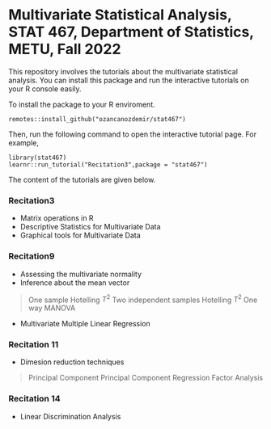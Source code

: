 # Multivariate Statistical Analysis, STAT 467, Department of Statistics, METU, Fall 2022

This repository involves the tutorials about the multivariate statistical analysis. You can install this package and run the interactive tutorials on your R console easily. 

To install the package to your R enviroment.

```
remotes::install_github("ozancanozdemir/stat467")
```
Then, run the following command to open the interactive tutorial page.  For example, 

```
library(stat467)
learnr::run_tutorial("Recitation3",package = "stat467")
```

The content of the tutorials are given below. 

### Recitation3 

+ Matrix operations in R 
+ Descriptive Statistics for Multivariate Data 
+ Graphical tools for Multivariate Data 

### Recitation9

+ Assessing the multivariate normality
+ Inference about the mean vector
> One sample Hotelling $T^2$ 
> Two independent samples Hotelling $T^2$
> One way MANOVA
+ Multivariate Multiple Linear Regression 

### Recitation 11 

+ Dimesion reduction techniques 

> Principal Component
> Principal Component Regression 
> Factor Analysis 

### Recitation 14

+ Linear Discrimination Analysis


